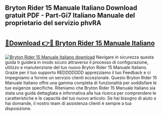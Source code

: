 ## Bryton Rider 15 Manuale Italiano Download gratuit PDF - Part-Gi7 Italiano Manuale del proprietario del servizio phvRA

# <h2><a href="http://dfduvt.blite.top/?on=Bryton+Rider+15+Manuale+Italiano">🔗Download 👉🔴 Bryton Rider 15 Manuale Italiano</a></h2>

[![Bryton Rider 15 Manuale Italiano download](https://i.imgur.com/lujVjoI.png)](http://dfduvt.blite.top/?on=Bryton+Rider+15+Manuale+Italiano)
Navigare in sicurezza questa guida ti guiderà in modo sicuro attraverso il processo di configurazione, utilizzo e manutenzione del tuo nuovo Bryton Rider 15 Manuale Italiano. Grazie per il tuo supporto REDDDDDDD apprezziamo il tuo Feedback e ci impegniamo a fornire un servizio clienti eccezionale. Questo Bryton Rider 15 Manuale Italiano offre una gamma completa di funzionalità per soddisfare le tue esigenze specifiche. Riteniamo che Bryton Rider 15 Manuale Italiano sia stata una guida dettagliata e informativa alla tua ricerca per comprendere le caratteristiche e le capacità del tuo nuovo articolo. Se hai bisogno di aiuto o hai domande, il nostro team di assistenza clienti è sempre a tua disposizione.
